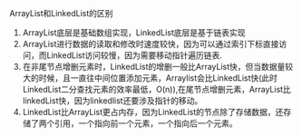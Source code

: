 ArrayList和LinkedList的区别

1. ArrayList底层是基础数组实现，LinkedList底层是基于链表实现
2. ArrayList进行数据的读取和修改时速度较快，因为可以通过索引下标直接访问，而LinkedList访问较慢，因为需要移动指针遍历链表.
3. 在非尾节点增删元素时，LinkedList的增删一般比ArrayList快，但当数据量较大的时候，且一直往中间位置添加元素，Arraylist会比LinkedList快(此时LinkedList二分查找元素的效率最低，O(n)),在尾节点增删元素，ArrayList比linkedList快，因为linkedlist还要涉及指针的移动。
4. LinkedList比ArrayList更占内存，因为LinkedList的节点除了存储数据，还存储了两个引用，一个指向前一个元素，一个指向后一个元素。